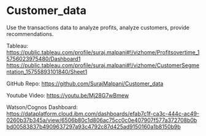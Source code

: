 # Customer_data
Use the transactions data to analyze profits, analyze customers, provide recommendations.


Tableau:
https://public.tableau.com/profile/suraj.malpani#!/vizhome/Profitsovertime_15756023975480/Dashboard1
https://public.tableau.com/profile/suraj.malpani#!/vizhome/CustomerSegmentation_15755893101840/Sheet1

GitHub Repo: 
https://github.com/SurajMalpani/Customer_data


Youtube Video:
https://youtu.be/Mj28G7wBmew

Watson/Cognos Dashboard:
https://dataplatform.cloud.ibm.com/dashboards/efab7c1f-ca3c-444c-ac49-0260b37b345a/view/6506b80c1d806ac75cc0c0e407907f577a372708b0bbd00583837b4909637297a93c4792c87d425ad9150160a1b8150b9b

